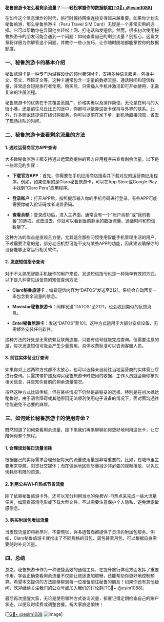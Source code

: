 **秘鲁旅游卡怎么看剩余流量？——轻松掌握你的数据额度[[TG💪+ @esim1088](https://t.me/s/esim1088)]**

在如今这个信息爆炸的时代，旅行时保持网络连接变得越来越重要。如果你计划去秘鲁旅游，那么秘鲁旅游卡（Peru Travel SIM Card）无疑是一个非常实用的选择。它可以帮助你在异国他乡轻松上网、打电话和发短信。然而，很多初次使用秘鲁旅游卡的朋友可能会遇到一个问题：如何查看自己的剩余流量？别担心，这篇文章将详细为你解答这个问题，并教你一些小技巧，让你随时随地都能掌控你的数据额度。

### 一、秘鲁旅游卡的基本介绍

秘鲁旅游卡是一种专门为游客设计的预付费SIM卡，支持多种语言服务，包括中文、英文、西班牙文等。这种卡通常包含一定量的数据流量、通话时间和短信数量，非常适合短期旅行者使用。购买后，只需插入手机并激活即可开始使用，无需复杂的注册流程。

秘鲁旅游卡的优势在于其覆盖范围广、价格实惠以及操作简便。无论是在利马的大街小巷，还是前往马丘比丘的途中，你都可以依靠这张卡保持与外界的联系。此外，许多商家还提供在线订购服务，你可以提前在家下单，到机场直接领取，省去了现场排队的时间。

### 二、秘鲁旅游卡查看剩余流量的方法

#### 1. 通过运营商官方APP查询

大多数秘鲁旅游卡都支持通过运营商提供的官方应用程序来查看剩余流量。以下是一些常见的步骤：

- **下载官方APP**：首先，你需要在手机应用商店搜索并下载对应的运营商应用程序。例如，如果使用的是Claro秘鲁旅游卡，可以在App Store或Google Play中找到“Claro Peru”应用程序。
  
- **登录账户**：打开APP后，按照提示输入你的手机号码进行登录。有些APP可能需要你输入验证码或者设置密码。

- **查看余额**：登录成功后，进入主界面，通常会有一个“账户余额”或“我的套餐”的选项。点击进去，你就可以看到当前剩余的数据流量、通话时间和短信数量了。

这种方法的优点是直观且方便，尤其适合那些习惯使用智能手机管理生活的用户。不过需要注意的是，部分老旧机型可能不支持某些APP的功能，因此建议确保你的设备能够正常运行相关软件。

#### 2. 发送短信指令查询

对于不太熟悉智能手机操作的用户来说，发送短信指令也是一种简单有效的方式。以下是几种常见运营商的短信查询方法：

- **Claro秘鲁旅游卡**：编辑短信内容为“DATOS”发送至2121。系统会自动回复一条包含剩余流量的信息。
  
- **Movistar秘鲁旅游卡**：同样发送“DATOS”至2121，也会收到类似的反馈消息。

- **Entel秘鲁旅游卡**：发送“DATOS”至*101*。这种方式适用于大部分安卓设备，无需额外安装任何软件。

这种方法的好处是无需依赖互联网连接，只要有信号就能完成查询。但需要注意的是，每次发送短信可能会产生少量费用，具体收费标准可以咨询客服人员。

#### 3. 前往实体营业厅查询

如果你对上述两种方式都不太放心，也可以选择亲自前往当地运营商的实体营业厅进行查询。只需携带护照及购买秘鲁旅游卡时使用的收据，工作人员就会帮你核对相关信息，并告知你目前的剩余流量情况。

虽然这种方式比较传统，但在某些情况下仍然是最稳妥的选择。特别是在初次抵达秘鲁时，由于语言障碍或其他原因无法顺利使用电子设备的情况下，面对面沟通往往能避免不必要的麻烦。

### 三、如何延长秘鲁旅游卡的使用寿命？

既然知道了如何查看剩余流量，接下来我们再来聊聊如何更好地利用这张卡，让它陪伴你整个旅程。

#### 1. 合理规划每日流量消耗

根据自己的实际需求合理分配每天的流量使用量是非常重要的。比如，在城市里主要用来导航、浏览社交媒体；而在偏远地区则尽量减少非必要的视频播放，以免过快耗尽有限的资源。

#### 2. 利用公共Wi-Fi热点节省流量

除了依靠秘鲁旅游卡外，还可以充分利用当地的免费Wi-Fi热点来完成一些大流量任务，如观看高清电影或下载大型文件。不过需要注意保护个人隐私，避免泄露敏感信息。

#### 3. 购买附加包增加流量

当发现流量即将耗尽时，不要慌张，许多运营商都提供了灵活的附加包服务。例如，Claro秘鲁旅游卡就推出了不同规格的日包、周包甚至月包，可以根据自身需要随时补充流量。

### 四、总结

总之，秘鲁旅游卡作为一种便捷高效的通信工具，在提升旅行体验方面发挥了重要作用。学会正确查看剩余流量不仅能让旅途更加顺畅，还能帮助你更好地控制预算。希望本文提供的方法能够帮到每一位准备前往秘鲁的朋友！如果你还有其他疑问，欢迎继续关注我们的公众号或加入我们的讨论群[[TG💪+ @esim1088](https://t.me/s/esim1088)]。

最后再次提醒大家，无论是使用哪种方式查询流量，都要记得定期检查自己的账户状态，以便及时续费或调整套餐。祝大家旅途愉快！

[[TG💪+ @esim1088](https://t.me/s/esim1088) ![Image](https://i.postimg.cc/4NQfJmqS/Snipaste-2025-05-13-00-14-12.png)]